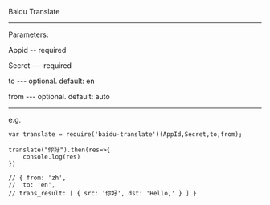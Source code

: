 Baidu Translate


----------
Parameters:

Appid -- required

Secret ---  required

to --- optional. default: en

from --- optional. default: auto



----------


e.g.

    var translate = require('baidu-translate')(AppId,Secret,to,from);

    translate("你好").then(res=>{
    	console.log(res)
    })

    // { from: 'zh',
    //  to: 'en',
    // trans_result: [ { src: '你好', dst: 'Hello,' } ] }
